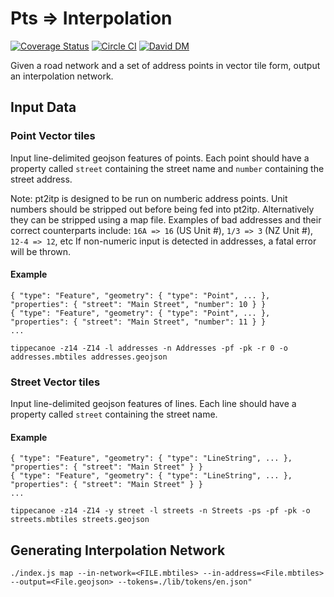 # Pts => Interpolation

[![Coverage Status](https://coveralls.io/repos/github/ingalls/pt2itp/badge.svg?branch=master)](https://coveralls.io/github/ingalls/pt2itp?branch=master)
[![Circle CI](https://circleci.com/gh/ingalls/pt2itp/tree/master.svg?style=svg)](https://circleci.com/gh/ingalls/pt2itp/tree/master)
[![David DM](https://david-dm.org/ingalls/pt2itp.svg)](https://david-dm.org/ingalls/pt2itp)

Given a road network and a set of address points in vector tile form, output an interpolation network.

## Input Data

### Point Vector tiles

Input line-delimited geojson features of points. Each point should have a property called `street` containing the street name
and `number` containing the street address.

Note: pt2itp is designed to be run on numberic address points. Unit numbers should be stripped out before being fed into pt2itp. Alternatively they
can be stripped using a map file. Examples of bad addresses and their correct counterparts include: `16A => 16` (US Unit #), `1/3 => 3` (NZ Unit #), `12-4 => 12`, etc
If non-numeric input is detected in addresses, a fatal error will be thrown.

#### Example

```
{ "type": "Feature", "geometry": { "type": "Point", ... }, "properties": { "street": "Main Street", "number": 10 } }
{ "type": "Feature", "geometry": { "type": "Point", ... }, "properties": { "street": "Main Street", "number": 11 } }
...
```

`tippecanoe -z14 -Z14 -l addresses -n Addresses -pf -pk -r 0 -o addresses.mbtiles addresses.geojson`

### Street Vector tiles

Input line-delimited geojson features of lines. Each line should have a property called `street` containing the street name.

#### Example

```
{ "type": "Feature", "geometry": { "type": "LineString", ... }, "properties": { "street": "Main Street" } }
{ "type": "Feature", "geometry": { "type": "LineString", ... }, "properties": { "street": "Main Street" } }
...
```

`tippecanoe -z14 -Z14 -y street -l streets -n Streets -ps -pf -pk -o streets.mbtiles streets.geojson`

## Generating Interpolation Network

```
./index.js map --in-network=<FILE.mbtiles> --in-address=<File.mbtiles> --output=<File.geojson> --tokens=./lib/tokens/en.json"
```
